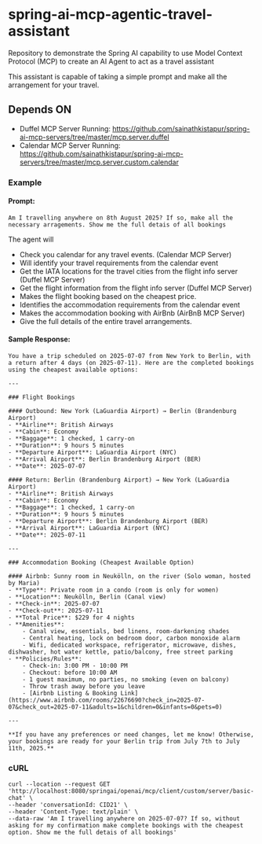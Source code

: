 # spring-ai-mcp-agentic-travel-assistant
Repository to demonstrate the Spring AI capability to use Model Context Protocol (MCP) to create an AI Agent to act as a travel assistant

This assistant is capable of taking a simple prompt and make all the arrangement for your travel.

## Depends ON
- Duffel MCP Server Running: https://github.com/sainathkistapur/spring-ai-mcp-servers/tree/master/mcp.server.duffel
- Calendar MCP Server Running: https://github.com/sainathkistapur/spring-ai-mcp-servers/tree/master/mcp.server.custom.calendar

### Example 
#### Prompt:
```Am I travelling anywhere on 8th August 2025? If so, make all the necessary arragements. Show me the full detais of all bookings```

The agent will
- Check you calendar for any travel events. (Calendar MCP Server)
- Will identify your travel requirements from the calendar event
- Get the IATA locations for the travel cities from the flight info server (Duffel MCP Server)
- Get the flight information from the flight info server (Duffel MCP Server)
- Makes the flight booking based on the cheapest price.
- Identifies the accommodation requirements from the calendar event
- Makes the accommodation booking with AirBnb (AirBnB MCP Server)
- Give the full details of the entire travel arrangements. 

#### Sample Response:
```
You have a trip scheduled on 2025-07-07 from New York to Berlin, with a return after 4 days (on 2025-07-11). Here are the completed bookings using the cheapest available options:

---

### Flight Bookings

#### Outbound: New York (LaGuardia Airport) → Berlin (Brandenburg Airport)
- **Airline**: British Airways
- **Cabin**: Economy
- **Baggage**: 1 checked, 1 carry-on
- **Duration**: 9 hours 5 minutes
- **Departure Airport**: LaGuardia Airport (NYC)
- **Arrival Airport**: Berlin Brandenburg Airport (BER)
- **Date**: 2025-07-07

#### Return: Berlin (Brandenburg Airport) → New York (LaGuardia Airport)
- **Airline**: British Airways
- **Cabin**: Economy
- **Baggage**: 1 checked, 1 carry-on
- **Duration**: 9 hours 5 minutes
- **Departure Airport**: Berlin Brandenburg Airport (BER)
- **Arrival Airport**: LaGuardia Airport (NYC)
- **Date**: 2025-07-11

---

### Accommodation Booking (Cheapest Available Option)

#### Airbnb: Sunny room in Neukölln, on the river (Solo woman, hosted by Maria)
- **Type**: Private room in a condo (room is only for women)
- **Location**: Neukölln, Berlin (Canal view)
- **Check-in**: 2025-07-07
- **Check-out**: 2025-07-11
- **Total Price**: $229 for 4 nights
- **Amenities**:
    - Canal view, essentials, bed linens, room-darkening shades
    - Central heating, lock on bedroom door, carbon monoxide alarm
    - Wifi, dedicated workspace, refrigerator, microwave, dishes, dishwasher, hot water kettle, patio/balcony, free street parking
- **Policies/Rules**:
    - Check-in: 3:00 PM - 10:00 PM
    - Checkout: before 10:00 AM
    - 1 guest maximum, no parties, no smoking (even on balcony)
    - Throw trash away before you leave
    - [Airbnb Listing & Booking Link](https://www.airbnb.com/rooms/22676690?check_in=2025-07-07&check_out=2025-07-11&adults=1&children=0&infants=0&pets=0)

---

**If you have any preferences or need changes, let me know! Otherwise, your bookings are ready for your Berlin trip from July 7th to July 11th, 2025.**
```

### cURL
```
curl --location --request GET 'http://localhost:8080/springai/openai/mcp/client/custom/server/basic-chat' \
--header 'conversationId: CID21' \
--header 'Content-Type: text/plain' \
--data-raw 'Am I travelling anywhere on 2025-07-07? If so, without asking for my confirmation make complete bookings with the cheapest option. Show me the full detais of all bookings'
```